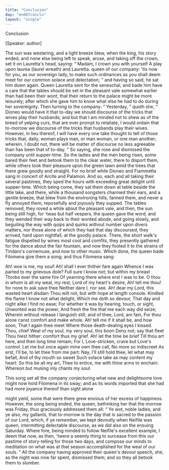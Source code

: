 ```yaml
---
title: "Conclusion"
day: "end07conclu"
layout: "single"
---
```

<html>
 <head>
 </head>
 <body>
  <div id="d07conclu" type="conclusion" who="author">
   <head>
    Conclusion
   </head>
   <p>
    [Speaker: author]
   </p>
   <p>
    <milestone id="p07970001"/>
    The sun was westering, and a light breeze blew,
when the king, his story ended, and none else being left to speak, arose, and taking off
the crown, set it on Lauretta's head, saying:
    <q direct="unspecified">
     Madam, I crown you with yourself
     <note>
      A
play upon
      <!--(i)-->
      laurea
      <!--(/i)-->
      (laurel wreath) and Lauretta.
     </note>
     queen of our
company: 'tis now for you, as our sovereign lady, to make such ordinances as you shall
deem meet for our common solace and delectation;
    </q>
    and having so said, he sat him
down again.
    <milestone id="p07970002"/>
    Queen Lauretta sent for the seneschal, and bade him have a care
that the tables should be set in the pleasant vale somewhat earlier than had been their
wont, that their return to the palace might be more leisurely; after which she gave him to
know what else he had to do during her sovereignty.
    <milestone id="p07970003"/>
    Then turning to the
company:
    <q direct="unspecified">
     Yesterday,
    </q>
    quoth she,
    <q direct="unspecified">
     Dioneo would have it that to-day we should
discourse of the tricks that wives play their husbands; and but that I am minded not to
shew as of the breed of yelping curs, that are ever prompt to retaliate, I would ordain
that to-morrow we discourse of the tricks that husbands play their wives.
     <milestone id="p07970004"/>
     However, in lieu thereof, I will have every one take thought to tell of those
tricks
     <pb n="173"/>
     that, daily, woman plays man, or man woman, or one man another;
wherein, I doubt not, there will be matter of discourse no less agreeable than has been
that of to-day.
    </q>
    So saying, she rose and dismissed the company until
supper-time.
    <milestone id="p07970005"/>
    So the ladies and the men being risen, some bared their feet and
betook them to the clear water, there to disport them, while others took their pleasure
upon the green lawn amid the trees that there grew goodly and straight.
    <milestone id="p07970006"/>
    For no
brief
while Dioneo and Fiammetta sang in concert of Arcite and Palamon.  And so, each and all
taking their several pastimes, they sped the hours with exceeding great delight until
supper-time. Which being come, they sat them down at table beside the little lake, and
there, while a thousand songsters charmed their ears, and a gentle breeze, that blew from
the environing hills, fanned them, and never a fly annoyed them, reposefully and joyously
they supped.
    <milestone id="p07970007"/>
    The tables removed, they roved a while about the pleasant vale,
and then, the sun being still high, for 'twas but half vespers, the queen gave the word,
and they wended their way back to their wonted abode, and going slowly, and beguiling the
way with quips and quirks without number upon divers matters, nor those alone of which
they had that day discoursed, they arrived, hard upon nightfall, at the goodly palace.
    <milestone id="p07970008"/>
    There, the short walk's fatigue dispelled by wines most cool and
comfits, they presently gathered for the dance about the fair fountain,
and now they footed it to the strains of Tindaro's cornemuse, and now to other
music.
    <milestone id="p07970009"/>
    Which done, the queen bade Filomena give them a song; and thus Filomena
sang:
   </p>
   <div3 type="song" who="filomena">
    <lg>
     <milestone id="p07970010"/>
     <l>
      Ah! woe
is me, my soul!
     </l>
     <l>
      Ah! shall I ever thither fare again
     </l>
     <l>
      Whence I
was parted to my grievous dole?
     </l>
    </lg>
    <lg>
     <milestone id="p07970011"/>
     <l>
      Full sure I know not; but
within my breast
     </l>
     <l>
      Throbs ever the same fire
     </l>
     <l>
      Of yearning there
where erst I was to be.
     </l>
     <l>
      O thou in whom is all my weal, my
rest,
     </l>
     <l>
      Lord of my heart's desire,
     </l>
     <l>
      Ah! tell me thou! for none
to ask save thee
     </l>
     <l>
      Neither dare I, nor see.
     </l>
     <l>
      Ah! dear my Lord,
this wasted heart disdain
     </l>
     <l>
      Thou wilt not, but with hope at length
console.
     </l>
    </lg>
    <pb n="174"/>
    <lg>
     <milestone id="p07970012"/>
     <l>
      Kindled the flame I know not what
delight,
     </l>
     <l>
      Which me doth so devour,
     </l>
     <l>
      That day and night alike I
find no ease;
     </l>
     <l>
      For whether it was by hearing, touch, or
sight,
     </l>
     <l>
      Unwonted was the power,
     </l>
     <l>
      And fresh the fire that me
each way did seize;
     </l>
     <l>
      Wherein without release
     </l>
     <l>
      I languish still,
and of thee, Lord, am fain,
     </l>
     <l>
      For thou alone canst comfort and make
whole.
     </l>
    </lg>
    <lg>
     <milestone id="p07970013"/>
     <l>
      Ah! tell me if it shall be, and how
soon,
     </l>
     <l>
      That I again thee meet
     </l>
     <l>
      Where those death-dealing eyes I
kissed. Thou, chief
     </l>
     <l>
      Weal of my soul, my very soul, this
boon
     </l>
     <l>
      Deny not; say that fleet
     </l>
     <l>
      Thou hiest hither: comfort thus
my grief.
     </l>
     <l>
      Ah! let the time be brief
     </l>
     <l>
      Till thou art here, and
then long time remain;
     </l>
     <l>
      For I, Love-stricken, crave but Love's
control.
     </l>
    </lg>
    <lg>
     <milestone id="p07970014"/>
     <l>
      Let me but once again mine own thee
call,
     </l>
     <l>
      No more so indiscreet
     </l>
     <l>
      As erst, I'll be, to let thee
from me part:
     </l>
     <l>
      Nay, I'll still hold thee, let what may
befall,
     </l>
     <l>
      And of thy mouth so sweet
     </l>
     <l>
      Such solace take as may
content my heart:
     </l>
     <l>
      So this be all my art,
     </l>
     <l>
      Thee to entice, me
with thine arms to enchain:
     </l>
     <l>
      Whereon but musing inly chants my
soul.
     </l>
    </lg>
   </div3>
   <p>
    <milestone id="p07970015"/>
    This song set all the company conjecturing what new and delightsome love might now hold
Filomena in its sway; and as its words imported that she had had more joyance thereof than
sight alone

might yield, some that were there grew envious of her excess of happiness.  However, the
song being ended, the queen, bethinking her that the morrow was Friday, thus graciously
addressed them all:
    <milestone id="p07970016"/>
    <q direct="unspecified">
     Ye wot, noble ladies, and ye also, my gallants, that
to-morrow is the day that is sacred to the passion of our Lord, which, if ye remember, we
kept devoutly when Neifile was queen, intermitting delectable discourse, as we did also on
the ensuing Saturday.
     <milestone id="p07970017"/>
     Where
     <pb n="175"/>
     fore, being minded to follow Neifile's
excellent example, I deem that now, as then, 'twere a seemly thing to surcease from this
our pastime of story-telling for those two days, and compose our minds to meditation on
what was at that season accomplished for the weal of our souls.
    </q>
    <milestone id="p07970018"/>
    All the
company having approved their queen's devout speech, she, as the night was now far spent,
dismissed them; and so they all betook them to slumber.
   </p>
  </div>
 </body>
</html>